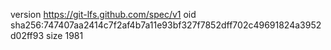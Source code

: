 version https://git-lfs.github.com/spec/v1
oid sha256:747407aa2414c7f2af4b7a11e93bf327f7852dff702c49691824a3952d02ff93
size 1981
